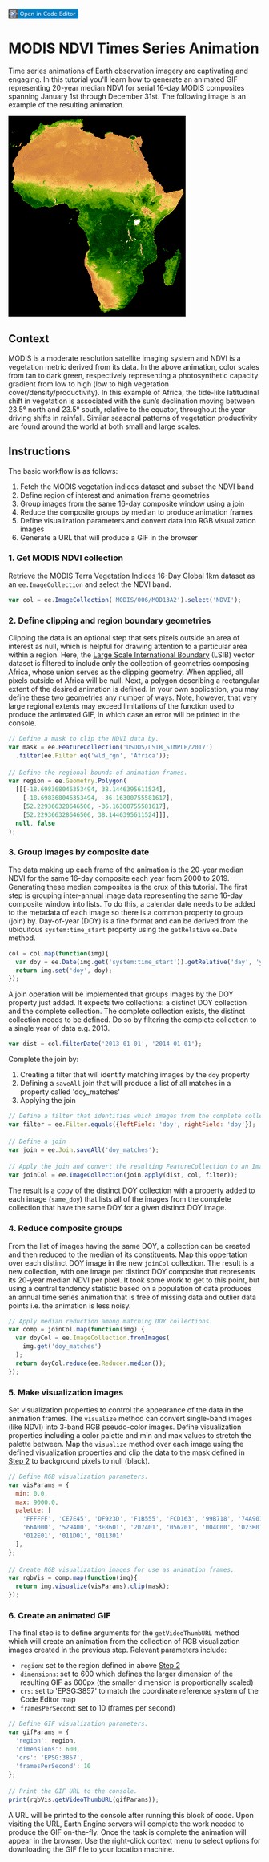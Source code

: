 [![Open In Editor](https://github.com/jdbcode/tutorial-test/blob/master/ee-editor-badge.png?raw=true)](https://earthengine.googleapis.com/api/thumb?thumbid=d2fdb9a6167d24136bde2cb685220e26&token=ecd4cf4d6d16629447fbd8ddca98c2c5)

# MODIS NDVI Times Series Animation

Time series animations of Earth observation imagery are captivating and engaging.
In this tutorial you'll learn how to generate an animated GIF representing 20-year median
NDVI for serial 16-day MODIS composites spanning January 1st through December 31st. The
following image is an example of the resulting animation. 

![MODIS NDVI GIF](modis_ndvi_time_series_animation.gif)

## Context

MODIS is a moderate resolution satellite imaging system and NDVI is a vegetation metric derived from its data.
In the above animation, color scales from tan to dark green, respectively representing a photosynthetic capacity
gradient from low to high (low to high vegetation cover/density/productivity). In this example of Africa, the
tide-like latitudinal shift in vegetation is associated with the sun’s declination moving between 23.5&deg;
north and 23.5&deg; south, relative to the equator, throughout the year driving shifts in rainfall. Similar
seasonal patterns of vegetation productivity are found around the world at both small and large scales.

## Instructions

The basic workflow is as follows:

1. Fetch the MODIS vegetation indices dataset and subset the NDVI band
2. Define region of interest and animation frame geometries
3. Group images from the same 16-day composite window using a join
4. Reduce the composite groups by median to produce animation frames
5. Define visualization parameters and convert data into RGB visualization images
6. Generate a URL that will produce a GIF in the browser

### 1. Get MODIS NDVI collection

Retrieve the MODIS Terra Vegetation Indices 16-Day Global 1km dataset as an `ee.ImageCollection`
and select the NDVI band.

```js
var col = ee.ImageCollection('MODIS/006/MOD13A2').select('NDVI');
```

### 2. Define clipping and region boundary geometries

Clipping the data is an optional step that sets pixels outside an area of interest as null, which is helpful
for drawing attention to a particular area within a region. Here, the [Large Scale International Boundary](https://developers.google.com/earth-engine/datasets/catalog/USDOS_LSIB_SIMPLE_2017)
(LSIB) vector dataset is filtered to include only the collection of geometries composing Africa, whose union
serves as the clipping geometry. When applied, all pixels outside of Africa will be null. Next, a polygon
describing a rectangular extent of the desired animation is defined. In your own application, you may define
these two geometries any number of ways. Note, however, that very large regional extents may exceed limitations
of the function used to produce the animated GIF, in which case an error will be printed in the console.

```js
// Define a mask to clip the NDVI data by.
var mask = ee.FeatureCollection('USDOS/LSIB_SIMPLE/2017')
  .filter(ee.Filter.eq('wld_rgn', 'Africa'));

// Define the regional bounds of animation frames.
var region = ee.Geometry.Polygon(
  [[[-18.698368046353494, 38.1446395611524],
    [-18.698368046353494, -36.16300755581617],
    [52.229366328646506, -36.16300755581617],
    [52.229366328646506, 38.1446395611524]]], 
  null, false
);
```

### 3. Group images by composite date

The data making up each frame of the animation is the 20-year median NDVI for the same 16-day composite each
year from 2000 to 2019. Generating these median composites is the crux of this tutorial. The first step is
grouping inter-annual image data representing the same 16-day composite window into lists. To do this, a
calendar date needs to be added to the metadata of each image so there is a common property to group (join)
by. Day-of-year (DOY) is a fine format and can be derived from the ubiquitous `system:time_start` property
using the `getRelative` `ee.Date` method.

```js
col = col.map(function(img){
  var doy = ee.Date(img.get('system:time_start')).getRelative('day', 'year');
  return img.set('doy', doy);
});
```

A join operation will be implemented that groups images by the DOY property just added. It expects two
collections: a distinct DOY collection and the complete collection. The complete collection exists, the
distinct collection needs to be defined. Do so by filtering the complete collection to a single year of
data e.g. 2013. 

```js
var dist = col.filterDate('2013-01-01', '2014-01-01');
```

Complete the join by:

1. Creating a filter that will identify matching images by the `doy` property
2. Defining a `saveAll` join that will produce a list of all matches in a property called 'doy_matches'
3. Applying the join

```js
// Define a filter that identifies which images from the complete collection match the DOY from the distinct DOY collection 
var filter = ee.Filter.equals({leftField: 'doy', rightField: 'doy'});

// Define a join
var join = ee.Join.saveAll('doy_matches');

// Apply the join and convert the resulting FeatureCollection to an ImageCollection.
var joinCol = ee.ImageCollection(join.apply(dist, col, filter));
```

The result is a copy of the distinct DOY collection with a property added to each image (`same_doy`) that lists all of the
images from the complete collection that have the same DOY for a given distinct DOY image.

### 4. Reduce composite groups

From the list of images having the same DOY, a collection can be created and then reduced to the median
of its constituents. Map this oppertation over each distinct DOY image in the new `joinCol` collection.
The result is a new collection, with one image per distinct DOY composite that represents its 20-year
median NDVI per pixel. It took some work to get to this point, but using a central tendency statistic
based on a population of data produces an annual time series animation that is free of missing data and
outlier data points i.e. the animation is less noisy.   

```js
// Apply median reduction among matching DOY collections.
var comp = joinCol.map(function(img) {
  var doyCol = ee.ImageCollection.fromImages(
    img.get('doy_matches')
  );
  return doyCol.reduce(ee.Reducer.median());
});
```

### 5. Make visualization images

Set visualization properties to control the appearance of the data in the animation frames.
The `visualize` method can convert single-band images (like NDVI)
into 3-band RGB pseudo-color images. Define visualization properties including a color palette and min
and max values to stretch the palette between. Map the `visualize` method over each image using the defined
visualization properties and clip the data to the mask defined in [Step 2](#2_define_clipping_and_frame_boundary_geometries)
to background pixels to null (black).

```js
// Define RGB visualization parameters.
var visParams = {
  min: 0.0,
  max: 9000.0,
  palette: [
    'FFFFFF', 'CE7E45', 'DF923D', 'F1B555', 'FCD163', '99B718', '74A901',
    '66A000', '529400', '3E8601', '207401', '056201', '004C00', '023B01',
    '012E01', '011D01', '011301'
  ],
};

// Create RGB visualization images for use as animation frames.
var rgbVis = comp.map(function(img){
  return img.visualize(visParams).clip(mask);
});
```

### 6. Create an animated GIF

The final step is to define arguments for the `getVideoThumbURL` method which will create an animation from
the collection of RGB visualization images created in the previous step. Relevant parameters include:

- `region`: set to the region defined in above [Step 2](#2_define_clipping_and_frame_boundary_geometries)
- `dimensions`: set to 600 which defines the larger dimension of the resulting GIF as 600px (the smaller dimension is proportionally scaled)
- `crs`: set to 'EPSG:3857' to match the coordinate reference system of the Code Editor map
- `framesPerSecond`: set to 10 (frames per second)

```js
// Define GIF visualization parameters.
var gifParams = {
  'region': region,
  'dimensions': 600,
  'crs': 'EPSG:3857',
  'framesPerSecond': 10
};

// Print the GIF URL to the console.
print(rgbVis.getVideoThumbURL(gifParams));
```

A URL will be printed to the console after running this block of code. Upon visiting the URL, Earth Engine servers
will complete the work needed to produce the GIF on-the-fly. Once the task is complete the animation will appear in
the browser. Use the right-click context menu to select options for downloading the GIF file to your location machine.

